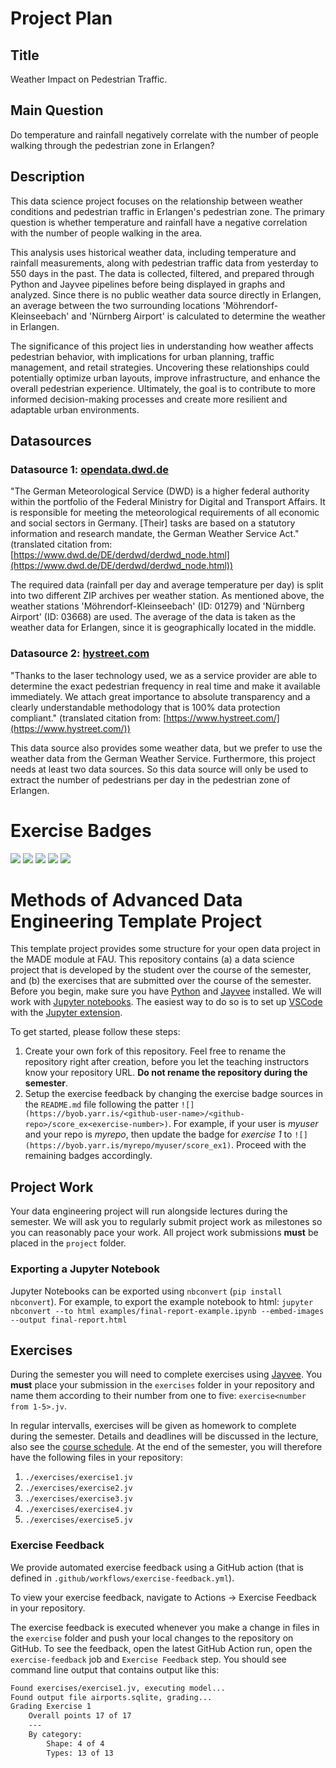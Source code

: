 # Project Plan

## Title

<!-- Give your project a short title. -->

Weather Impact on Pedestrian Traffic.

## Main Question

<!-- Think about one main question you want to answer based on the data. -->

Do temperature and rainfall negatively correlate with the number of people walking through the pedestrian zone in Erlangen?

## Description

<!-- Describe your data science project in max. 200 words. Consider writing about why and how you attempt it. -->

This data science project focuses on the relationship between weather conditions and pedestrian traffic in Erlangen's pedestrian zone. The primary question is whether temperature and rainfall have a negative correlation with the number of people walking in the area.

This analysis uses historical weather data, including temperature and rainfall measurements, along with pedestrian traffic data from yesterday to 550 days in the past. The data is collected, filtered, and prepared through Python and Jayvee pipelines before being displayed in graphs and analyzed. Since there is no public weather data source directly in Erlangen, an average between the two surrounding locations 'Möhrendorf-Kleinseebach' and 'Nürnberg Airport' is calculated to determine the weather in Erlangen.

The significance of this project lies in understanding how weather affects pedestrian behavior, with implications for urban planning, traffic management, and retail strategies. Uncovering these relationships could potentially optimize urban layouts, improve infrastructure, and enhance the overall pedestrian experience. Ultimately, the goal is to contribute to more informed decision-making processes and create more resilient and adaptable urban environments.

## Datasources

<!-- Describe each datasources you plan to use in a section. Use the prefic "DatasourceX" where X is the id of the datasource. -->

### Datasource 1: [opendata.dwd.de](https://opendata.dwd.de)

"The German Meteorological Service (DWD) is a higher federal authority within the portfolio of the Federal Ministry for Digital and Transport Affairs. It is responsible for meeting the meteorological requirements of all economic and social sectors in Germany. \[Their] tasks are based on a statutory information and research mandate, the German Weather Service Act." (translated citation from: [https://www.dwd.de/DE/derdwd/derdwd_node.html](https://www.dwd.de/DE/derdwd/derdwd_node.html))

The required data (rainfall per day and average temperature per day) is split into two different ZIP archives per weather station. As mentioned above, the weather stations 'Möhrendorf-Kleinseebach' (ID: 01279) and 'Nürnberg Airport' (ID: 03668) are used. The average of the data is taken as the weather data for Erlangen, since it is geographically located in the middle.

### Datasource 2: [hystreet.com](https://www.hystreet.com)

"Thanks to the laser technology used, we as a service provider are able to determine the exact pedestrian frequency in real time and make it available immediately. We attach great importance to absolute transparency and a clearly understandable methodology that is 100% data protection compliant." (translated citation from: [https://www.hystreet.com/](https://www.hystreet.com/))

This data source also provides some weather data, but we prefer to use the weather data from the German Weather Service. Furthermore, this project needs at least two data sources. So this data source will only be used to extract the number of pedestrians per day in the pedestrian zone of Erlangen.

# Exercise Badges

![](https://byob.yarr.is/345Mathieu543/fau-made/score_ex1) ![](https://byob.yarr.is/345Mathieu543/fau-made/score_ex2) ![](https://byob.yarr.is/345Mathieu543/fau-made/score_ex3) ![](https://byob.yarr.is/345Mathieu543/fau-made/score_ex4) ![](https://byob.yarr.is/345Mathieu543/fau-made/score_ex5)

# Methods of Advanced Data Engineering Template Project

This template project provides some structure for your open data project in the MADE module at FAU.
This repository contains (a) a data science project that is developed by the student over the course of the semester, and (b) the exercises that are submitted over the course of the semester.
Before you begin, make sure you have [Python](https://www.python.org/) and [Jayvee](https://github.com/jvalue/jayvee) installed. We will work with [Jupyter notebooks](https://jupyter.org/). The easiest way to do so is to set up [VSCode](https://code.visualstudio.com/) with the [Jupyter extension](https://marketplace.visualstudio.com/items?itemName=ms-toolsai.jupyter).

To get started, please follow these steps:
1. Create your own fork of this repository. Feel free to rename the repository right after creation, before you let the teaching instructors know your repository URL. **Do not rename the repository during the semester**.
2. Setup the exercise feedback by changing the exercise badge sources in the `README.md` file following the patter `![](https://byob.yarr.is/<github-user-name>/<github-repo>/score_ex<exercise-number>)`. 
For example, if your user is _myuser_ and your repo is _myrepo_, then update the badge for _exercise 1_ to `![](https://byob.yarr.is/myrepo/myuser/score_ex1)`. Proceed with the remaining badges accordingly.


## Project Work
Your data engineering project will run alongside lectures during the semester. We will ask you to regularly submit project work as milestones so you can reasonably pace your work. All project work submissions **must** be placed in the `project` folder.

### Exporting a Jupyter Notebook
Jupyter Notebooks can be exported using `nbconvert` (`pip install nbconvert`). For example, to export the example notebook to html: `jupyter nbconvert --to html examples/final-report-example.ipynb --embed-images --output final-report.html`


## Exercises
During the semester you will need to complete exercises using [Jayvee](https://github.com/jvalue/jayvee). You **must** place your submission in the `exercises` folder in your repository and name them according to their number from one to five: `exercise<number from 1-5>.jv`.

In regular intervalls, exercises will be given as homework to complete during the semester. Details and deadlines will be discussed in the lecture, also see the [course schedule](https://made.uni1.de/). At the end of the semester, you will therefore have the following files in your repository:

1. `./exercises/exercise1.jv`
2. `./exercises/exercise2.jv`
3. `./exercises/exercise3.jv`
4. `./exercises/exercise4.jv`
5. `./exercises/exercise5.jv`

### Exercise Feedback
We provide automated exercise feedback using a GitHub action (that is defined in `.github/workflows/exercise-feedback.yml`). 

To view your exercise feedback, navigate to Actions -> Exercise Feedback in your repository.

The exercise feedback is executed whenever you make a change in files in the `exercise` folder and push your local changes to the repository on GitHub. To see the feedback, open the latest GitHub Action run, open the `exercise-feedback` job and `Exercise Feedback` step. You should see command line output that contains output like this:

```sh
Found exercises/exercise1.jv, executing model...
Found output file airports.sqlite, grading...
Grading Exercise 1
	Overall points 17 of 17
	---
	By category:
		Shape: 4 of 4
		Types: 13 of 13
```
